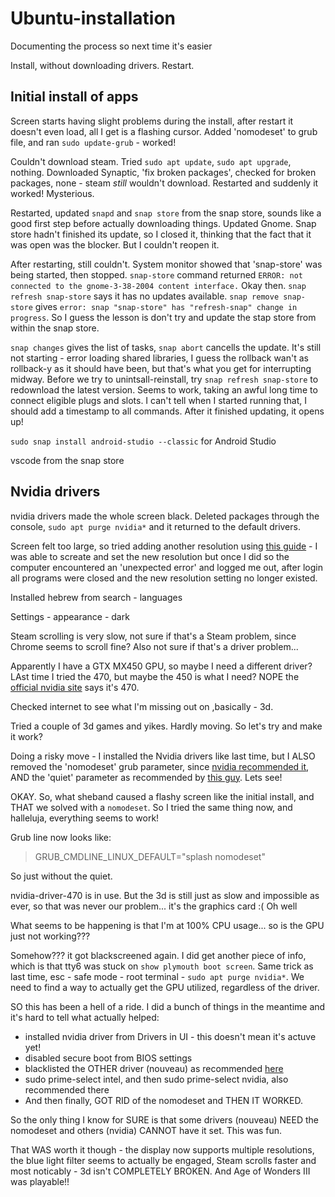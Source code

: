 # Ubuntu-installation
Documenting the process so next time it's easier

Install, without downloading drivers. Restart.

## Initial install of apps

Screen starts having slight problems during the install, after restart it doesn't even load, all I get is a flashing cursor.
Added 'nomodeset' to grub file, and ran `sudo update-grub` - worked!

Couldn't download steam. 
Tried `sudo apt update`, `sudo apt upgrade`, nothing. 
Downloaded Synaptic, 'fix broken packages', checked for broken packages, none - steam *still* wouldn't download. 
Restarted and suddenly it worked! Mysterious.

Restarted, updated `snapd` and `snap store` from the snap store, sounds like a good first step before actually downloading things. 
Updated Gnome. Snap store hadn't finished its update, so I closed it, thinking that the fact that it was open was the blocker. But I couldn't reopen it.

After restarting, still couldn't. System monitor showed that 'snap-store' was being started, then stopped.
`snap-store` command returned `ERROR: not connected to the gnome-3-38-2004 content interface.` Okay then. `snap refresh snap-store` says it has no updates available.
`snap remove snap-store` gives `error: snap "snap-store" has "refresh-snap" change in progress`. So I guess the lesson is don't try and update the stap store from within the snap store.

`snap changes` gives the list of tasks, `snap abort` cancells the update. It's still not starting - error loading shared libraries, I guess the rollback wan't as rollback-y as it should have been, but that's what you get for interrupting midway.
Before we try to unintsall-reinstall, try `snap refresh snap-store` to redownload the latest version. Seems to work, taking an awful long time to connect eligible plugs and slots. I can't tell when I started running that, I should add a timestamp to all commands.
After it finished updating, it opens up!

`sudo snap install android-studio --classic` for Android Studio

vscode from the snap store

## Nvidia drivers

nvidia drivers made the whole screen black. Deleted packages through the console, `sudo apt purge nvidia*` and it returned to the default drivers.

Screen felt too large, so tried adding another resolution using [this guide](https://www.cyberciti.biz/faq/ubuntu-linux-install-nvidia-driver-latest-proprietary-driver/) - I was able to screate and set the new resolution but once I did so the computer encountered an 'unexpected error' and logged me out, after login all programs were closed and the new resolution setting no longer existed.   

Installed hebrew from search - languages

Settings - appearance - dark

Steam scrolling is very slow, not sure if that's a Steam problem, since Chrome seems to scroll fine? Also not sure if that's a driver problem...

Apparently I have a GTX MX450 GPU, so maybe I need a different driver? LAst time I tried the 470, but maybe the 450 is what I need?
NOPE the [official nvidia site](https://www.nvidia.com/Download/index.aspx) says it's 470.

Checked internet to see what I'm missing out on ,basically - 3d.

Tried a couple of 3d games and yikes. Hardly moving. So let's try and make it work?

Doing a risky move - I installed the Nvidia drivers like last time, but I ALSO removed the 'nomodeset' grub parameter, since [nvidia recommended it](https://forums.developer.nvidia.com/t/black-screen-after-install-of-nvidia-driver-ubuntu/109312/20), AND the 'quiet' parameter as recommended by [this guy](https://forums.developer.nvidia.com/t/possible-solution-for-black-screen-ubuntu-and-latest-460-driver/179850). Lets see!

OKAY. So, what sheband caused a flashy screen like the initial install, and THAT we solved with a `nomodeset`. So I tried the same thing now, and halleluja, everything seems to work!

Grub line now looks like:

> GRUB_CMDLINE_LINUX_DEFAULT="splash nomodeset"

So just without the quiet.

nvidia-driver-470 is in use.
But the 3d is still just as slow and impossible as ever, so that was never our problem... it's the graphics card :(
Oh well

What seems to be happening is that I'm at 100% CPU usage... so is the GPU just not working???


Somehow??? it got blackscreened again. I did get another piece of info, which is that tty6 was stuck on `show plymouth boot screen`. Same trick as last time, esc - safe mode - root terminal - `sudo apt purge nvidia*`. We need to find a way to actually get the GPU utilized, regardless of the driver.

SO this has been a hell of a ride. I did a bunch of things in the meantime and it's hard to tell what actually helped:

 - installed nvidia driver from Drivers in UI - this doesn't mean it's actuve yet!
 - disabled secure boot from BIOS settings
 - blacklisted the OTHER driver (nouveau) as recommended [here](https://forums.developer.nvidia.com/t/black-screen-after-installing-nvidia-driver-470-in-ubuntu-21-04/191053)
 - sudo prime-select intel, and then sudo prime-select nvidia, also recommended there
 - And then finally, GOT RID of the nomodeset and THEN IT WORKED.

So the only thing I know for SURE is that some drivers (nouveau) NEED the nomodeset and others (nvidia) CANNOT have it set.
This was fun.

That WAS worth it though - the display now supports multiple resolutions, the blue light filter seems to actually be engaged, Steam scrolls faster and most noticably - 3d isn't COMPLETELY BROKEN. And Age of Wonders III was playable!!
